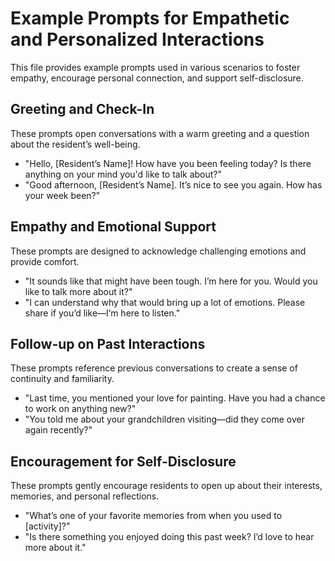 # Example Prompts for Empathetic and Personalized Interactions

This file provides example prompts used in various scenarios to foster empathy, encourage personal connection, and support self-disclosure.

## Greeting and Check-In

These prompts open conversations with a warm greeting and a question about the resident’s well-being.

- "Hello, [Resident’s Name]! How have you been feeling today? Is there anything on your mind you'd like to talk about?"
- "Good afternoon, [Resident’s Name]. It’s nice to see you again. How has your week been?"

## Empathy and Emotional Support

These prompts are designed to acknowledge challenging emotions and provide comfort.

- "It sounds like that might have been tough. I’m here for you. Would you like to talk more about it?"
- "I can understand why that would bring up a lot of emotions. Please share if you’d like—I’m here to listen."

## Follow-up on Past Interactions

These prompts reference previous conversations to create a sense of continuity and familiarity.

- "Last time, you mentioned your love for painting. Have you had a chance to work on anything new?"
- "You told me about your grandchildren visiting—did they come over again recently?"

## Encouragement for Self-Disclosure

These prompts gently encourage residents to open up about their interests, memories, and personal reflections.

- "What’s one of your favorite memories from when you used to [activity]?"
- "Is there something you enjoyed doing this past week? I’d love to hear more about it."
